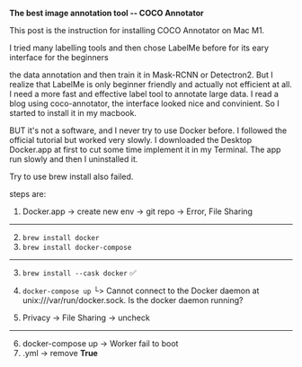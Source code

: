 **The best image annotation tool -- COCO Annotator**

This post is the instruction for installing COCO Annotator on Mac M1.

I tried many labelling tools and then chose LabelMe before for its eary interface for the beginners 

the data annotation and then train it in Mask-RCNN or Detectron2.
But I realize that LabelMe is only beginner friendly and actually not efficient at all. 
I need a more fast and effective label tool to annotate large data.
I read a blog using coco-annotator, the interface looked nice and convinient. 
So I started to install it in my macbook.

BUT it's not a software, and I never try to use Docker before. 
I followed the official tutorial but worked very slowly.
I downloaded the Desktop Docker.app at first to cut some time implement it in my Terminal.
The app run slowly and then I uninstalled it. 

Try to use brew install also failed. 

steps are:
1. Docker.app -> create new env -> git repo -> Error, File Sharing
---------------------------------
2. `brew install docker`
3. `brew install docker-compose`
--------------------------------
3. `brew install --cask docker` ✅
4. `docker-compose up`
└> Cannot connect to the Docker daemon at unix:///var/run/docker.sock. Is the docker daemon running?

6. Privacy -> File Sharing -> uncheck
-------------------------------------
6. docker-compose up -> Worker fail to boot
7. .yml -> remove **True**
